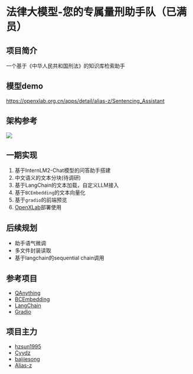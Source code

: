 # 法律大模型-您的专属量刑助手队（已满员）

## 项目简介
一个基于《中华人民共和国刑法》的知识库检索助手

## 模型demo
https://openxlab.org.cn/apps/detail/alias-z/Sentencing_Assistant

## 架构参考
![](img/img.png)

## 一期实现
1. 基于InternLM2-Chat模型的问答助手搭建
2. 中文语义的文本分块(待调研)
3. 基于LangChain的文本加载，自定义LLM接入
4. 基于`BCEmbedding`的文本向量化
5. 基于`gradio`的前端预览
6. [OpenXLab](https://openxlab.org.cn/apps)部署使用

## 后续规划
- 助手语气微调
- 多文件封装读取
- 基于langchain的sequential chain调用

## 参考项目
- [QAnything](https://github.com/netease-youdao/QAnything/tree/master)
- [BCEmbedding](https://github.com/netease-youdao/BCEmbedding)
- [LangChain](https://python.langchain.com/docs/get_started/quickstart)
- [Gradio](https://www.gradio.app/docs/interface)

## 项目主力
- [hzsun1995](https://github.com/hzsun1995)
- [Cyydz](https://github.com/Cyydz)
- [baijiesong](https://github.com/baijiesong)
- [Alias-z](https://github.com/Alias-z)